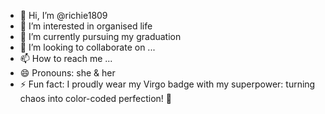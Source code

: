 - 👋 Hi, I’m @richie1809
- 👀 I’m interested in organised life
- 🌱 I’m currently pursuing my graduation
- 💞️ I’m looking to collaborate on ...
- 📫 How to reach me ...
- 😄 Pronouns: she & her
- ⚡ Fun fact: I proudly wear my Virgo badge with my superpower: turning chaos into color-coded perfection! 🌟

<!---
richie1809/richie1809 is a ✨ special ✨ repository because its `README.md` (this file) appears on your GitHub profile.
You can click the Preview link to take a look at your changes.
--->
